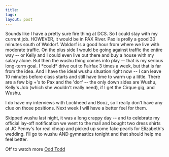 ```yaml
---
title:
tags:
layout: post
---
```

Sounds like I have a pretty sure fire thing at DCS.  So I could stay with my current job.  HOWEVER, it would be in PAX River.  Pax is prolly a good 30 minutes south of Waldorf.  Waldorf is a good hour from where we live with moderate traffic.  On the plus side I would be going against traffic the entire way -- or Kelly and I could even live out there and buy a house with my salary alone.  But then the wushu thing comes into play -- that is my serious long-term goal.  I \*could\* drive out to Fairfax 3 times a week, but that is far from the idea.  And I have the ideal wushu situation right now -- I can leave 10 minutes before class starts and still have time to warm up a little.  There are a few big +'s to Pax and the 'dorf  -- the only down sides are Wushu, Kelly's Job (which she wouldn't really need), if I get the Cirque gig, and Wushu.

I do have my interviews with Lockheed and Booz, so I really don't have any clue on those positions.  Next week I will have a better feel for them.

Skipped wushu last night, it was a long crappy day -- and to celebrate my official lay-off notification we went to the mall and bought two dress shirts at JC Penny's for real cheap and picked up some fake pearls for Elizabeth's wedding.   I'll go to wushu AND gymnastics tonight and that should help me feel better.

Off to watch more [Odd Todd](http://www.oddtodd.com/)

